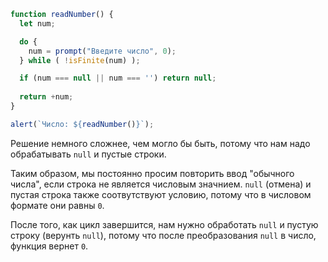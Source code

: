 
```js run demo
function readNumber() {
  let num;

  do {
    num = prompt("Введите число", 0);
  } while ( !isFinite(num) );

  if (num === null || num === '') return null;
  
  return +num;
}

alert(`Число: ${readNumber()}`);
```

Решение немного сложнее, чем могло бы быть, потому что нам надо обрабатывать `null` и пустые строки.

Таким образом, мы постоянно просим повторить ввод "обычного числа", если строка не является числовым значнием. `null` (отмена) и пустая строка также соотвутствуют условию, потому что в числовом формате они равны `0`. 

После того, как цикл завершится, нам нужно обработать `null` и пустую строку (верунть `null`), потому что после преобразования `null` в число, функция вернет `0`.

